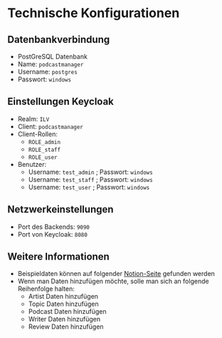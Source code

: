 # Technische Konfigurationen

## Datenbankverbindung

- PostGreSQL Datenbank
- Name: ``podcastmanager``
- Username: ``postgres``
- Passwort: ``windows``

## Einstellungen Keycloak

- Realm: ``ILV``
- Client: ``podcastmanager``
- Client-Rollen:
    - ``ROLE_admin``
    - ``ROLE_staff``
    - ``ROLE_user``
- Benutzer:
    - Username: ``test_admin`` ; Passwort: `windows`
    - Username: ``test_staff`` ; Passwort: `windows`
    - Username: ``test_user`` ; Passwort: `windows`

## Netzwerkeinstellungen

- Port des Backends: ``9090``
- Port von Keycloak: ``8080``

## Weitere Informationen

- Beispieldaten können auf folgender [Notion-Seite](https://lorenzboss.notion.site/Podcastmanager-7c5220e47616473f8b084ff88ea6fcc2) gefunden werden
- Wenn man Daten hinzufügen möchte, solle man sich an folgende Reihenfolge halten:
    - Artist Daten hinzufügen
    - Topic Daten hinzufügen
    - Podcast Daten hinzufügen
    - Writer Daten hinzufügen
    - Review Daten hinzufügen
